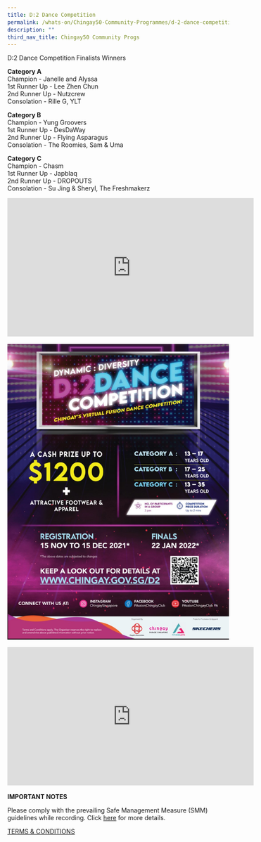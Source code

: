 ```yaml
---
title: D:2 Dance Competition
permalink: /whats-on/Chingay50-Community-Programmes/d-2-dance-competition
description: ""
third_nav_title: Chingay50 Community Progs
---
```


D:2 Dance Competition Finalists Winners

**Category A**<br>
Champion - Janelle and Alyssa<br>
1st Runner Up - Lee Zhen Chun<br>
2nd Runner Up - Nutzcrew<br>
Consolation - Rille G, YLT<br>

**Category B**<br>
Champion - Yung Groovers<br>
1st Runner Up - DesDaWay<br>
2nd Runner Up - Flying Asparagus<br>
Consolation - The Roomies, Sam & Uma

**Category C**<br>
Champion - Chasm<br>
1st Runner Up - Japblaq<br>
2nd Runner Up - DROPOUTS<br>
Consolation - Su Jing & Sheryl, The Freshmakerz

<div style="text-align:center;width:100%">
<iframe width="560" height="315" src="https://www.youtube.com/embed/Bboek6W1HQU" title="YouTube video player" frameborder="0" allow="accelerometer; autoplay; clipboard-write; encrypted-media; gyroscope; picture-in-picture" allowfullscreen></iframe>
</div>

![d2-dance-2022](/images/whats-on/d2-dance-2022_s.jpg)

<div style="text-align:center;width:100%">
<iframe width="560" height="315" src="https://www.youtube.com/embed/7fkNqiGA2gk" title="YouTube video player" frameborder="0" allow="accelerometer; autoplay; clipboard-write; encrypted-media; gyroscope; picture-in-picture" allowfullscreen></iframe>
</div>
	
**IMPORTANT NOTES**

Please comply with the prevailing Safe Management Measure (SMM) guidelines while recording. Click [here](/files/whats-on/d2-dance-competition-smm-guidelines-3-dec-2021.pdf) for more details.

[TERMS & CONDITIONS](/files/whats-on/d2-dance-competition-tcs-chingay-2022_13-dec-2021_final.pdf)